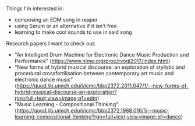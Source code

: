 Things I'm interested in:
- composing an EDM song in reaper
- using Serum or an alternative if it isn't free
- learning to make cool sounds to use in said song

Research papers I want to check out:
- "An Intelligent Drum Machine for Electronic Dance Music Production and Performance" (https://www.nime.org/proc/rvogl2017/index.html)
- "New forms of hybrid musical discourse: an exploration of stylistic and procedural crossfertilisation between contemporary art music and electronic dance music" (https://quod.lib.umich.edu/i/icmc/bbp2372.2011.047/1/--new-forms-of-hybrid-musical-discourse-an-exploration?rgn=full+text;view=image;q1=edm)
- "Music Learning - Compositional Thinking" (https://quod.lib.umich.edu/i/icmc/bbp2372.1988.016/1/--music-learning-compositional-thinking?rgn=full+text;view=image;q1=dance)
